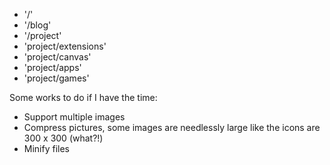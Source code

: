 -   '/'
-   '/blog'
-   '/project'
-   'project/extensions'
-   'project/canvas'
-   'project/apps'
-   'project/games'

Some works to do if I have the time:

-   Support multiple images
-   Compress pictures, some images are needlessly large like the icons are 300 x 300 (what?!)
-   Minify files
